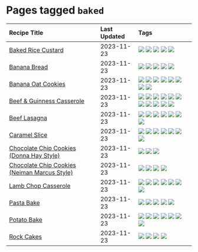 # Pages tagged `baked`

|Recipe Title|Last Updated|Tags
|:---|:---|:---|
|[Baked Rice Custard](../recipes/bakedricecustard.md)|2023-11-23|[![](https://img.shields.io/badge/tag-baked-6d71)](../tags/baked.md) [![](https://img.shields.io/badge/tag-dairy-acbc2f)](../tags/dairy.md) [![](https://img.shields.io/badge/tag-dessert-f1d19f)](../tags/dessert.md) [![](https://img.shields.io/badge/tag-rice-9fef19)](../tags/rice.md) [![](https://img.shields.io/badge/tag-vegetarian-28ab17)](../tags/vegetarian.md)|
|[Banana Bread](../recipes/bananabread.md)|2023-11-23|[![](https://img.shields.io/badge/tag-baked-6d71)](../tags/baked.md) [![](https://img.shields.io/badge/tag-dessert-f1d19f)](../tags/dessert.md) [![](https://img.shields.io/badge/tag-snack-42963a)](../tags/snack.md) [![](https://img.shields.io/badge/tag-vegan-4e6ea)](../tags/vegan.md) [![](https://img.shields.io/badge/tag-vegetarian-28ab17)](../tags/vegetarian.md)|
|[Banana Oat Cookies](../recipes/bananaoatcookies.md)|2023-11-23|[![](https://img.shields.io/badge/tag-baked-6d71)](../tags/baked.md) [![](https://img.shields.io/badge/tag-breakfast-8f457a)](../tags/breakfast.md) [![](https://img.shields.io/badge/tag-dessert-f1d19f)](../tags/dessert.md) [![](https://img.shields.io/badge/tag-great-ab4f55)](../tags/great.md) [![](https://img.shields.io/badge/tag-healthy-9acea8)](../tags/healthy.md) [![](https://img.shields.io/badge/tag-snack-42963a)](../tags/snack.md) [![](https://img.shields.io/badge/tag-vegan-4e6ea)](../tags/vegan.md) [![](https://img.shields.io/badge/tag-vegetarian-28ab17)](../tags/vegetarian.md)|
|[Beef & Guinness Casserole](../recipes/beefandguinnesscasserole.md)|2023-11-23|[![](https://img.shields.io/badge/tag-amazing-d5a11)](../tags/amazing.md) [![](https://img.shields.io/badge/tag-baked-6d71)](../tags/baked.md) [![](https://img.shields.io/badge/tag-beef-208450)](../tags/beef.md) [![](https://img.shields.io/badge/tag-casserole-32613c)](../tags/casserole.md) [![](https://img.shields.io/badge/tag-guinness-659a8f)](../tags/guinness.md) [![](https://img.shields.io/badge/tag-irish-5d33f3)](../tags/irish.md) [![](https://img.shields.io/badge/tag-large_quantity-cb29b)](../tags/large_quantity.md) [![](https://img.shields.io/badge/tag-long_cook_time-8ce73b)](../tags/long_cook_time.md) [![](https://img.shields.io/badge/tag-long_prep_time-8344b1)](../tags/long_prep_time.md) [![](https://img.shields.io/badge/tag-messy-3a4f8e)](../tags/messy.md) [![](https://img.shields.io/badge/tag-tricky-91514)](../tags/tricky.md)|
|[Beef Lasagna](../recipes/beeflasagna.md)|2023-11-23|[![](https://img.shields.io/badge/tag-baked-6d71)](../tags/baked.md) [![](https://img.shields.io/badge/tag-beef-208450)](../tags/beef.md) [![](https://img.shields.io/badge/tag-dinner-9d5b24)](../tags/dinner.md) [![](https://img.shields.io/badge/tag-easy-e4f90)](../tags/easy.md) [![](https://img.shields.io/badge/tag-italian-eadebe)](../tags/italian.md) [![](https://img.shields.io/badge/tag-pasta-95446)](../tags/pasta.md) [![](https://img.shields.io/badge/tag-stovetop-b6c680)](../tags/stovetop.md)|
|[Caramel Slice](../recipes/caramelslice.md)|2023-11-23|[![](https://img.shields.io/badge/tag-amazing-d5a11)](../tags/amazing.md) [![](https://img.shields.io/badge/tag-baked-6d71)](../tags/baked.md) [![](https://img.shields.io/badge/tag-chocolate-94b8ca)](../tags/chocolate.md) [![](https://img.shields.io/badge/tag-dairy-acbc2f)](../tags/dairy.md) [![](https://img.shields.io/badge/tag-dessert-f1d19f)](../tags/dessert.md) [![](https://img.shields.io/badge/tag-long_prep_time-8344b1)](../tags/long_prep_time.md) [![](https://img.shields.io/badge/tag-vegetarian-28ab17)](../tags/vegetarian.md)|
|[Chocolate Chip Cookies (Donna Hay Style)](../recipes/chocolatechipcookiesdonnahay.md)|2023-11-23|[![](https://img.shields.io/badge/tag-baked-6d71)](../tags/baked.md) [![](https://img.shields.io/badge/tag-chocolate-94b8ca)](../tags/chocolate.md) [![](https://img.shields.io/badge/tag-dessert-f1d19f)](../tags/dessert.md)|
|[Chocolate Chip Cookies (Neiman Marcus Style)](../recipes/chocolatechipcookiesneimanmarcus.md)|2023-11-23|[![](https://img.shields.io/badge/tag-amazing-d5a11)](../tags/amazing.md) [![](https://img.shields.io/badge/tag-baked-6d71)](../tags/baked.md) [![](https://img.shields.io/badge/tag-chocolate-94b8ca)](../tags/chocolate.md) [![](https://img.shields.io/badge/tag-dessert-f1d19f)](../tags/dessert.md)|
|[Lamb Chop Casserole](../recipes/lambchopcasserole.md)|2023-11-23|[![](https://img.shields.io/badge/tag-aussie-1754e4)](../tags/aussie.md) [![](https://img.shields.io/badge/tag-baked-6d71)](../tags/baked.md) [![](https://img.shields.io/badge/tag-battered-acaf3f)](../tags/battered.md) [![](https://img.shields.io/badge/tag-casserole-32613c)](../tags/casserole.md) [![](https://img.shields.io/badge/tag-family-f6b493)](../tags/family.md) [![](https://img.shields.io/badge/tag-fried-b7439e)](../tags/fried.md) [![](https://img.shields.io/badge/tag-lamb-517a72)](../tags/lamb.md)|
|[Pasta Bake](../recipes/pastabake.md)|2023-11-23|[![](https://img.shields.io/badge/tag-baked-6d71)](../tags/baked.md) [![](https://img.shields.io/badge/tag-beef-208450)](../tags/beef.md) [![](https://img.shields.io/badge/tag-cheesey-bb15fd)](../tags/cheesey.md) [![](https://img.shields.io/badge/tag-pasta-95446)](../tags/pasta.md) [![](https://img.shields.io/badge/tag-sides-d4602a)](../tags/sides.md)|
|[Potato Bake](../recipes/potatobake.md)|2023-11-23|[![](https://img.shields.io/badge/tag-baked-6d71)](../tags/baked.md) [![](https://img.shields.io/badge/tag-cheesey-bb15fd)](../tags/cheesey.md) [![](https://img.shields.io/badge/tag-dairy-acbc2f)](../tags/dairy.md) [![](https://img.shields.io/badge/tag-potato-ad1215)](../tags/potato.md) [![](https://img.shields.io/badge/tag-savoury-8a534c)](../tags/savoury.md) [![](https://img.shields.io/badge/tag-sides-d4602a)](../tags/sides.md) [![](https://img.shields.io/badge/tag-vegetarian-28ab17)](../tags/vegetarian.md)|
|[Rock Cakes](../recipes/rockcakes.md)|2023-11-23|[![](https://img.shields.io/badge/tag-baked-6d71)](../tags/baked.md) [![](https://img.shields.io/badge/tag-dessert-f1d19f)](../tags/dessert.md) [![](https://img.shields.io/badge/tag-family-f6b493)](../tags/family.md) [![](https://img.shields.io/badge/tag-vegetarian-28ab17)](../tags/vegetarian.md)|